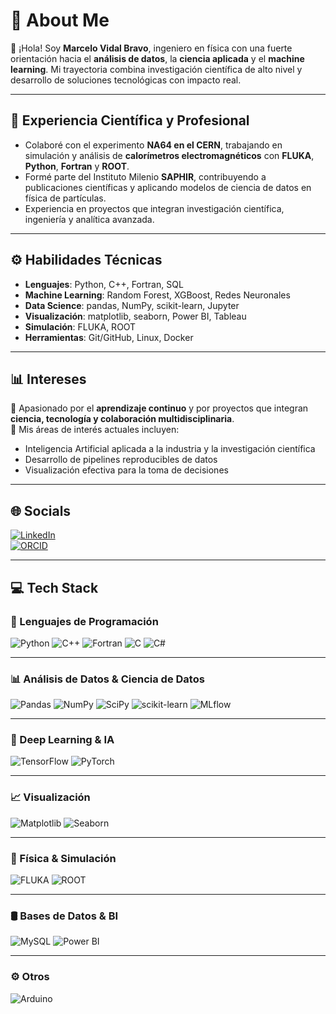 # 💫 About Me

👋 ¡Hola! Soy **Marcelo Vidal Bravo**, ingeniero en física con una fuerte orientación hacia el **análisis de datos**, la **ciencia aplicada** y el **machine learning**. Mi trayectoria combina investigación científica de alto nivel y desarrollo de soluciones tecnológicas con impacto real.

---

## 🔬 Experiencia Científica y Profesional
- Colaboré con el experimento **NA64 en el CERN**, trabajando en simulación y análisis de **calorímetros electromagnéticos** con **FLUKA**, **Python**, **Fortran** y **ROOT**.  
- Formé parte del Instituto Milenio **SAPHIR**, contribuyendo a publicaciones científicas y aplicando modelos de ciencia de datos en física de partículas.  
- Experiencia en proyectos que integran investigación científica, ingeniería y analítica avanzada.

---

## ⚙️ Habilidades Técnicas
- **Lenguajes**: Python, C++, Fortran, SQL  
- **Machine Learning**: Random Forest, XGBoost, Redes Neuronales  
- **Data Science**: pandas, NumPy, scikit-learn, Jupyter  
- **Visualización**: matplotlib, seaborn, Power BI, Tableau  
- **Simulación**: FLUKA, ROOT  
- **Herramientas**: Git/GitHub, Linux, Docker  

---

## 📊 Intereses
🌱 Apasionado por el **aprendizaje continuo** y por proyectos que integran **ciencia, tecnología y colaboración multidisciplinaria**.  
🚀 Mis áreas de interés actuales incluyen:
- Inteligencia Artificial aplicada a la industria y la investigación científica  
- Desarrollo de pipelines reproducibles de datos  
- Visualización efectiva para la toma de decisiones  



---

## 🌐 Socials

[![LinkedIn](https://img.shields.io/badge/LinkedIn-%230077B5.svg?logo=linkedin&logoColor=white)](https://www.linkedin.com/in/marcelo-vidal-bravo)  
[![ORCID](https://img.shields.io/badge/ORCID-0000--0002--0196--3533-A6CE39?style=flat&logo=orcid&logoColor=white)](https://orcid.org/0000-0002-0196-3533)

---

## 💻 Tech Stack

### 🧠 Lenguajes de Programación
![Python](https://img.shields.io/badge/python-3670A0?style=for-the-badge&logo=python&logoColor=ffdd54)
![C++](https://img.shields.io/badge/c++-%2300599C.svg?style=for-the-badge&logo=c%2B%2B&logoColor=white)
![Fortran](https://img.shields.io/badge/Fortran-%23734F96.svg?style=for-the-badge&logo=fortran&logoColor=white)
![C](https://img.shields.io/badge/c-%2300599C.svg?style=for-the-badge&logo=c&logoColor=white)
![C#](https://img.shields.io/badge/c%23-%23239120.svg?style=for-the-badge&logo=csharp&logoColor=white)

---

### 📊 Análisis de Datos & Ciencia de Datos
![Pandas](https://img.shields.io/badge/pandas-%23150458.svg?style=for-the-badge&logo=pandas&logoColor=white)
![NumPy](https://img.shields.io/badge/numpy-%23013243.svg?style=for-the-badge&logo=numpy&logoColor=white)
![SciPy](https://img.shields.io/badge/SciPy-%230C55A5.svg?style=for-the-badge&logo=scipy&logoColor=white)
![scikit-learn](https://img.shields.io/badge/scikit--learn-%23F7931E.svg?style=for-the-badge&logo=scikit-learn&logoColor=white)
![MLflow](https://img.shields.io/badge/mlflow-%23d9ead3.svg?style=for-the-badge&logo=numpy&logoColor=blue)

---

### 🤖 Deep Learning & IA
![TensorFlow](https://img.shields.io/badge/TensorFlow-%23FF6F00.svg?style=for-the-badge&logo=TensorFlow&logoColor=white)
![PyTorch](https://img.shields.io/badge/PyTorch-%23EE4C2C.svg?style=for-the-badge&logo=PyTorch&logoColor=white)

---

### 📈 Visualización
![Matplotlib](https://img.shields.io/badge/Matplotlib-%23ffffff.svg?style=for-the-badge&logo=Matplotlib&logoColor=black)
![Seaborn](https://img.shields.io/badge/Seaborn-2C2D72?style=for-the-badge&logo=python&logoColor=white)

---

### 🧪 Física & Simulación
![FLUKA](https://img.shields.io/badge/FLUKA-3670A0?style=for-the-badge&logo=FLUKA&logoColor=ffdd54)
![ROOT](https://img.shields.io/badge/ROOT-CERN-informational?style=for-the-badge&logo=ROOT&logoColor=white)

---

### 🛢️ Bases de Datos & BI
![MySQL](https://img.shields.io/badge/mysql-4479A1.svg?style=for-the-badge&logo=mysql&logoColor=white)
![Power BI](https://img.shields.io/badge/power_bi-F2C811?style=for-the-badge&logo=powerbi&logoColor=black)

---

### ⚙️ Otros
![Arduino](https://img.shields.io/badge/-Arduino-00979D?style=for-the-badge&logo=Arduino&logoColor=white)
